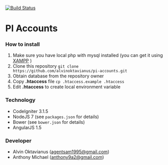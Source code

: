 [![Build Status](https://travis-ci.org/alvinoktavianus/pi-accounts.svg?branch=master)](https://travis-ci.org/alvinoktavianus/pi-accounts)
# PI Accounts
### How to install
1. Make sure you have local php with mysql installed (you can get it using [XAMPP](https://www.apachefriends.org/index.html)
)
2. Clone this repository `git clone https://github.com/alvinoktavianus/pi-accounts.git`
3. Obtain database from the repository owner
4. Copy **.htaccess** file `cp .htaccess.example .htaccess`
5. Edit **.htaccess** to create local environment variable

### Technology
* CodeIgniter 3.1.5
* NodeJS 7 (see `packages.json` for details)
* Bower (see `bower.json` for details)
* AngularJS 1.5

### Developer
* Alvin Oktavianus (agentsam1995@gmail.com)
* Anthony Michael (anthony9a2@gmail.com)
